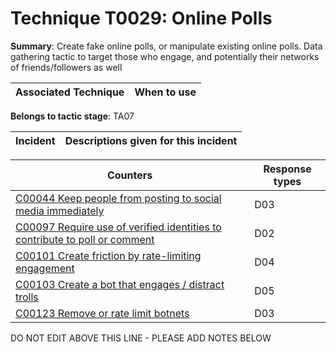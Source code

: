 # Technique T0029: Online Polls

**Summary**: Create fake online polls, or manipulate existing online polls. Data gathering tactic to target those who engage, and potentially their networks of friends/followers as well


| Associated Technique | When to use |
| --------- | ------------------------- |


**Belongs to tactic stage**: TA07


| Incident | Descriptions given for this incident |
| -------- | -------------------- |



| Counters | Response types |
| -------- | -------------- |
| [C00044 Keep people from posting to social media immediately](../../generated_pages/counters/C00044.md) | D03 |
| [C00097 Require use of verified identities to contribute to poll or comment](../../generated_pages/counters/C00097.md) | D02 |
| [C00101 Create friction by rate-limiting engagement](../../generated_pages/counters/C00101.md) | D04 |
| [C00103 Create a bot that engages / distract trolls](../../generated_pages/counters/C00103.md) | D05 |
| [C00123 Remove or rate limit botnets](../../generated_pages/counters/C00123.md) | D03 |


DO NOT EDIT ABOVE THIS LINE - PLEASE ADD NOTES BELOW